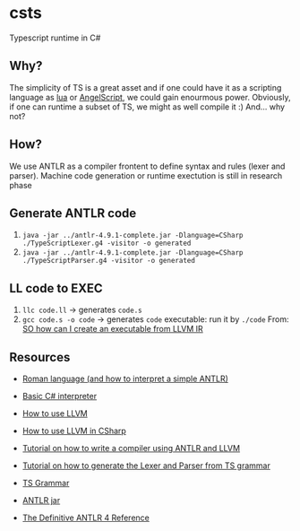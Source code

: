 # csts

Typescript runtime in C#

## Why?

The simplicity of TS is a great asset and if one could have it as a scripting language as [lua](https://www.lua.org/home.html) or [AngelScript](https://www.angelcode.com/angelscript/), we could gain enourmous power. Obviously, if one can runtime a subset of TS, we might as well compile it :)
And... why not?

## How?

We use ANTLR as a compiler frontent to define syntax and rules (lexer and parser).
Machine code generation or runtime exectution is still in research phase

## Generate ANTLR code

1. `java -jar ../antlr-4.9.1-complete.jar -Dlanguage=CSharp ./TypeScriptLexer.g4 -visitor -o generated`
2. `java -jar ../antlr-4.9.1-complete.jar -Dlanguage=CSharp ./TypeScriptParser.g4 -visitor -o generated`

## LL code to EXEC

1. `llc code.ll` -> generates `code.s`
2. `gcc code.s -o code` -> generates `code` executable: run it by `./code`
   From: [SO how can I create an executable from LLVM IR](https://stackoverflow.com/questions/45985953/how-can-i-create-an-executable-from-llvm-ir)

## Resources

- [Roman language (and how to interpret a simple ANTLR)](https://gjdanis.github.io/2016/01/23/roman/)

- [Basic C# interpreter](https://github.com/pg94au/Blinkenlights-.NET-Basic-Interpreter)

- [How to use LLVM](https://tomassetti.me/a-tutorial-on-how-to-write-a-compiler-using-llvm/)
- [How to use LLVM in CSharp](https://ice1000.org/llvm-cs/en/CSharpLangImpl03/)

- [Tutorial on how to write a compiler using ANTLR and LLVM](https://tomassetti.me/a-tutorial-on-how-to-write-a-compiler-using-llvm/)
- [Tutorial on how to generate the Lexer and Parser from TS grammar](https://hayeol.tistory.com/45)
- [TS Grammar](https://github.com/antlr/grammars-v4/tree/master/typescript)
- [ANTLR jar](https://www.antlr.org/download.html)
- [The Definitive ANTLR 4 Reference](https://pragprog.com/titles/tpantlr2/the-definitive-antlr-4-reference/)
